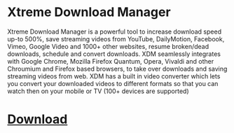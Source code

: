 # Xtreme Download Manager
Xtreme Download Manager is a powerful tool to increase download speed up-to 500%, save streaming videos from YouTube, DailyMotion, Facebook, Vimeo, Google Video and 1000+ other websites, resume broken/dead downloads, schedule and convert downloads. XDM seamlessly integrates with Google Chrome, Mozilla Firefox Quantum, Opera, Vivaldi and other Chroumium and Firefox based browsers, to take over downloads and saving streaming videos from web. XDM has a built in video converter which lets you convert your downloaded videos to different formats so that you can watch then on your mobile or TV (100+ devices are supported)

# <a href="http://xdman.sourceforge.net/#downloads" download>Download</a>
